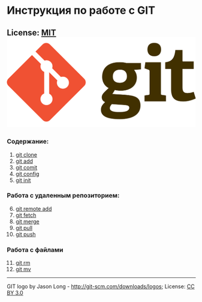 # Инструкция по работе с GIT
License: [MIT](.license.md)
![git-logo](./assets/git-logo.png)
---
### Содержание:
1. [git clone](./clone.md)
2. [git add](./add.md)
3. [git comit](./comit.md)
4. [git config](./config.md)
5. [git init](./init.md)
### Работа с удаленным репозиторием:
6. [git remote add](./remote.md)
7. [git fetch](./fetch.md)
8. [git merge](./merge.md)
9. [git pull](./pull.md)
10. [git push](./push.md)
### Работа с файлами
11. [git rm](./rm.md)
12. [git mv](./mv.md)



---

GIT logo by Jason Long - http://git-scm.com/downloads/logos;
License: [CC BY 3.0](https://creativecommons.org/licenses/by/3.0/)